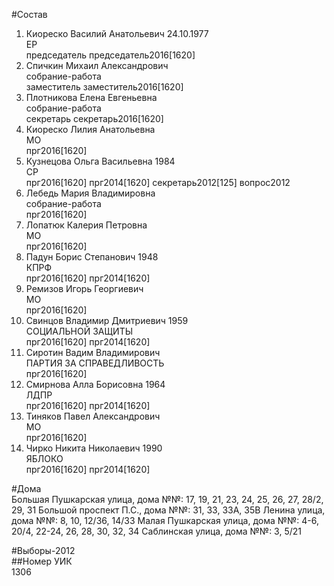 #Состав  
1. Киореско Василий Анатольевич 24.10.1977  
    ЕР  
    председатель председатель2016[1620]  
2. Спичкин Михаил Александрович  
    собрание-работа  
    заместитель заместитель2016[1620]  
3. Плотникова Елена Евгеньевна  
    собрание-работа  
    секретарь секретарь2016[1620]  
4. Киореско Лилия Анатольевна  
    МО  
    прг2016[1620]  
5. Кузнецова Ольга Васильевна 1984  
    СР  
    прг2016[1620] прг2014[1620] секретарь2012[125] вопрос2012  
6. Лебедь Мария Владимировна  
    собрание-работа  
    прг2016[1620]  
7. Лопатюк Калерия Петровна  
    МО  
    прг2016[1620]  
8. Падун Борис Степанович 1948  
    КПРФ  
    прг2016[1620] прг2014[1620]  
9. Ремизов Игорь Георгиевич  
    МО  
    прг2016[1620]  
10. Свинцов Владимир Дмитриевич 1959  
    СОЦИАЛЬНОЙ ЗАЩИТЫ  
    прг2016[1620] прг2014[1620]  
11. Сиротин Вадим Владимирович  
    ПАРТИЯ ЗА СПРАВЕДЛИВОСТЬ  
    прг2016[1620]  
12. Смирнова Алла Борисовна 1964  
    ЛДПР  
    прг2016[1620] прг2014[1620]  
13. Тиняков Павел Александрович  
    МО  
    прг2016[1620]  
14. Чирко Никита Николаевич 1990  
    ЯБЛОКО  
    прг2016[1620] прг2014[1620]  
  
#Дома  
Большая Пушкарская улица, дома №№: 17, 19, 21, 23, 24, 25, 26, 27, 28/2, 29, 31 Большой проспект П.С., дома №№: 31, 33, 33А, 35В Ленина улица, дома №№: 8, 10, 12/36, 14/33 Малая Пушкарская улица, дома №№: 4-6, 20/4, 22-24, 26, 28, 30, 32, 34 Саблинская улица, дома №№: 3, 5/21  
  
#Выборы-2012  
##Номер УИК  
1306  
